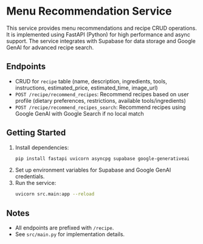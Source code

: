 # Menu Recommendation Service

This service provides menu recommendations and recipe CRUD operations. It is implemented using FastAPI (Python) for high performance and async support. The service integrates with Supabase for data storage and Google GenAI for advanced recipe search.

## Endpoints

- CRUD for `recipe` table (name, description, ingredients, tools, instructions, estimated_price, estimated_time, image_url)
- `POST /recipe/recommend_recipes`: Recommend recipes based on user profile (dietary preferences, restrictions, available tools/ingredients)
- `POST /recipe/recommend_recipes_search`: Recommend recipes using Google GenAI with Google Search if no local match

## Getting Started

1. Install dependencies:
   ```bash
   pip install fastapi uvicorn asyncpg supabase google-generativeai
   ```
2. Set up environment variables for Supabase and Google GenAI credentials.
3. Run the service:
   ```bash
   uvicorn src.main:app --reload
   ```

## Notes

- All endpoints are prefixed with `/recipe`.
- See `src/main.py` for implementation details.
